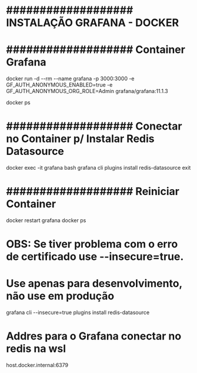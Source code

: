 # ################### INSTALAÇÃO GRAFANA - DOCKER ###################

# ################### Container Grafana
docker run -d --rm --name grafana -p 3000:3000 -e GF_AUTH_ANONYMOUS_ENABLED=true -e GF_AUTH_ANONYMOUS_ORG_ROLE=Admin grafana/grafana:11.1.3

docker ps

# ################### Conectar no Container p/ Instalar Redis Datasource
docker exec -it grafana bash
grafana cli plugins install redis-datasource
exit

# ################### Reiniciar Container
docker restart grafana
docker ps

# OBS: Se tiver problema com o erro de certificado use --insecure=true.
# Use apenas para desenvolvimento, não use em produção
grafana cli --insecure=true plugins install redis-datasource

# Addres para o Grafana conectar no redis na wsl
host.docker.internal:6379